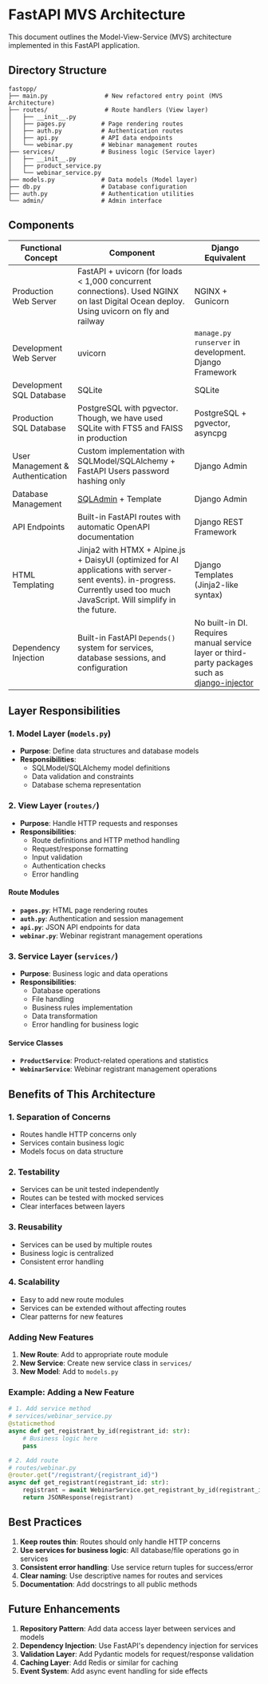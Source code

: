 # FastAPI MVS Architecture

This document outlines the Model-View-Service (MVS) architecture implemented in this FastAPI application.

## Directory Structure

```text
fastopp/
├── main.py                # New refactored entry point (MVS Architecture)
├── routes/                # Route handlers (View layer)
│   ├── __init__.py
│   ├── pages.py          # Page rendering routes
│   ├── auth.py           # Authentication routes
│   ├── api.py            # API data endpoints
│   └── webinar.py        # Webinar management routes
├── services/             # Business logic (Service layer)
│   ├── __init__.py
│   ├── product_service.py
│   └── webinar_service.py
├── models.py             # Data models (Model layer)
├── db.py                 # Database configuration
├── auth.py               # Authentication utilities
└── admin/                # Admin interface
```

## Components

| Functional Concept| Component | Django Equivalent |
| -- | -- | -- |
| Production Web Server | FastAPI + uvicorn (for loads < 1,000 concurrent connections). Used NGINX on last Digital Ocean deploy. Using uvicorn on fly and railway | NGINX + Gunicorn |
| Development Web Server | uvicorn  | `manage.py runserver` in development. Django Framework |
| Development SQL Database | SQLite | SQLite |
| Production SQL Database | PostgreSQL with pgvector. Though, we have used SQLite with FTS5 and FAISS in production | PostgreSQL + pgvector, asyncpg |
| User Management & Authentication | Custom implementation with SQLModel/SQLAlchemy + FastAPI Users password hashing only | Django Admin |
| Database Management | [SQLAdmin](https://aminalaee.github.io/sqladmin/) + Template | Django Admin |
| API Endpoints | Built-in FastAPI routes with automatic OpenAPI documentation | Django REST Framework |
| HTML Templating | Jinja2 with HTMX + Alpine.js + DaisyUI (optimized for AI applications with server-sent events). in-progress.  Currently used too much JavaScript. Will simplify in the future. | Django Templates (Jinja2-like syntax) |
| Dependency Injection | Built-in FastAPI `Depends()` system for services, database sessions, and configuration | No built-in DI. Requires manual service layer or third-party packages such as [django-injector](https://pypi.org/project/django-injector/) |

## Layer Responsibilities

### 1. Model Layer (`models.py`)

- **Purpose**: Define data structures and database models
- **Responsibilities**:
  - SQLModel/SQLAlchemy model definitions
  - Data validation and constraints
  - Database schema representation

### 2. View Layer (`routes/`)

- **Purpose**: Handle HTTP requests and responses
- **Responsibilities**:
  - Route definitions and HTTP method handling
  - Request/response formatting
  - Input validation
  - Authentication checks
  - Error handling

#### Route Modules

- **`pages.py`**: HTML page rendering routes
- **`auth.py`**: Authentication and session management
- **`api.py`**: JSON API endpoints for data
- **`webinar.py`**: Webinar registrant management operations

### 3. Service Layer (`services/`)

- **Purpose**: Business logic and data operations
- **Responsibilities**:
  - Database operations
  - File handling
  - Business rules implementation
  - Data transformation
  - Error handling for business logic

#### Service Classes

- **`ProductService`**: Product-related operations and statistics
- **`WebinarService`**: Webinar registrant management operations

## Benefits of This Architecture

### 1. **Separation of Concerns**

- Routes handle HTTP concerns only
- Services contain business logic
- Models focus on data structure

### 2. **Testability**

- Services can be unit tested independently
- Routes can be tested with mocked services
- Clear interfaces between layers

### 3. **Reusability**

- Services can be used by multiple routes
- Business logic is centralized
- Consistent error handling

### 4. **Scalability**

- Easy to add new route modules
- Services can be extended without affecting routes
- Clear patterns for new features

### Adding New Features

1. **New Route**: Add to appropriate route module
2. **New Service**: Create new service class in `services/`
3. **New Model**: Add to `models.py`

### Example: Adding a New Feature

```python
# 1. Add service method
# services/webinar_service.py
@staticmethod
async def get_registrant_by_id(registrant_id: str):
    # Business logic here
    pass

# 2. Add route
# routes/webinar.py
@router.get("/registrant/{registrant_id}")
async def get_registrant(registrant_id: str):
    registrant = await WebinarService.get_registrant_by_id(registrant_id)
    return JSONResponse(registrant)
```

## Best Practices

1. **Keep routes thin**: Routes should only handle HTTP concerns
2. **Use services for business logic**: All database/file operations go in services
3. **Consistent error handling**: Use service return tuples for success/error
4. **Clear naming**: Use descriptive names for routes and services
5. **Documentation**: Add docstrings to all public methods

## Future Enhancements

1. **Repository Pattern**: Add data access layer between services and models
2. **Dependency Injection**: Use FastAPI's dependency injection for services
3. **Validation Layer**: Add Pydantic models for request/response validation
4. **Caching Layer**: Add Redis or similar for caching
5. **Event System**: Add async event handling for side effects
